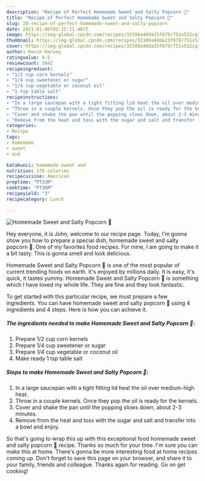 ```yaml
---
description: "Recipe of Perfect Homemade Sweet and Salty Popcorn 🍿"
title: "Recipe of Perfect Homemade Sweet and Salty Popcorn 🍿"
slug: 20-recipe-of-perfect-homemade-sweet-and-salty-popcorn
date: 2021-01-06T03:12:11.467Z
image: https://img-global.cpcdn.com/recipes/32106a4dda15f879/751x532cq70/homemade-sweet-and-salty-popcorn-🍿-recipe-main-photo.jpg
thumbnail: https://img-global.cpcdn.com/recipes/32106a4dda15f879/751x532cq70/homemade-sweet-and-salty-popcorn-🍿-recipe-main-photo.jpg
cover: https://img-global.cpcdn.com/recipes/32106a4dda15f879/751x532cq70/homemade-sweet-and-salty-popcorn-🍿-recipe-main-photo.jpg
author: Kevin Harvey
ratingvalue: 4.5
reviewcount: 5842
recipeingredient:
- "1/2 cup corn kernels"
- "1/4 cup sweetener or sugar"
- "1/4 cup vegetable or coconut oil"
- "1 tsp table salt"
recipeinstructions:
- "In a large saucepan with a tight fitting lid heat the oil over medium-high heat."
- "Throw in a couple kernels. Once they pop the oil is ready for the kernels."
- "Cover and shake the pan until the popping slows down, about 2-3 minutes."
- "Remove from the heat and toss with the sugar and salt and transfer into a bowl and enjoy."
categories:
- Recipe
tags:
- homemade
- sweet
- and

katakunci: homemade sweet and 
nutrition: 179 calories
recipecuisine: American
preptime: "PT33M"
cooktime: "PT36M"
recipeyield: "3"
recipecategory: Lunch

---
```



![Homemade Sweet and Salty Popcorn 🍿](https://img-global.cpcdn.com/recipes/32106a4dda15f879/751x532cq70/homemade-sweet-and-salty-popcorn-🍿-recipe-main-photo.jpg)

Hey everyone, it is John, welcome to our recipe page. Today, I'm gonna show you how to prepare a special dish, homemade sweet and salty popcorn 🍿. One of my favorites food recipes. For mine, I am going to make it a bit tasty. This is gonna smell and look delicious.



Homemade Sweet and Salty Popcorn 🍿 is one of the most popular of current trending foods on earth. It's enjoyed by millions daily. It is easy, it's quick, it tastes yummy. Homemade Sweet and Salty Popcorn 🍿 is something which I have loved my whole life. They are fine and they look fantastic.


To get started with this particular recipe, we must prepare a few ingredients. You can have homemade sweet and salty popcorn 🍿 using 4 ingredients and 4 steps. Here is how you can achieve it.

<!--inarticleads1-->

##### The ingredients needed to make Homemade Sweet and Salty Popcorn 🍿:

1. Prepare 1/2 cup corn kernels
1. Prepare 1/4 cup sweetener or sugar
1. Prepare 1/4 cup vegetable or coconut oil
1. Make ready 1 tsp table salt




<!--inarticleads2-->

##### Steps to make Homemade Sweet and Salty Popcorn 🍿:

1. In a large saucepan with a tight fitting lid heat the oil over medium-high heat.
1. Throw in a couple kernels. Once they pop the oil is ready for the kernels.
1. Cover and shake the pan until the popping slows down, about 2-3 minutes.
1. Remove from the heat and toss with the sugar and salt and transfer into a bowl and enjoy.




So that's going to wrap this up with this exceptional food homemade sweet and salty popcorn 🍿 recipe. Thanks so much for your time. I'm sure you can make this at home. There's gonna be more interesting food at home recipes coming up. Don't forget to save this page on your browser, and share it to your family, friends and colleague. Thanks again for reading. Go on get cooking!

